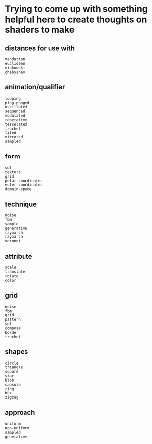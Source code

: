 # Trying to come up with something helpful here to create thoughts on shaders to make


    
## distances for use with
    mandattan
    euclidean
    minkowski
    chebyshev

## animation/qualifier
    looping
    ping-ponged
    oscillated
    sequenced
    modulated
    repetative
    tesselated
    truchet
    tiled
    mirrored
    sampled

## form
    sdf
    texture
    grid
    polar-coordinates
    euler-coordinates
    domain-space

## technique
    noise
    fbm
    sample
    generative
    raymarch
    raymarch
    voronoi    

## attribute
    scale
    translate
    rotate
    color

## grid
    noise
    fbm
    grid
    pattern
    sdf
    compose
    border
    truchet

## shapes
    circle
    triangle
    square
    star
    blob
    capsule
    ring
    hex
    zigzag

## approach
    uniform
    non-uniform
    sampled
    generative